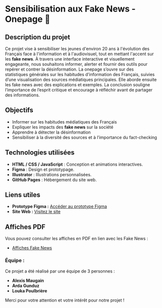 # **Sensibilisation aux Fake News - Onepage** 👋

## **Description du projet**
Ce projet vise à sensibiliser les jeunes d'environ 20 ans  à l'évolution des Français face à l'information et à l'audiovisuel, tout en mettant l'accent sur les **fake news**. À travers une interface interactive et visuellement engageante, nous souhaitons informer, alerter et fournir des outils pour repérer et contrer la désinformation.
La onepage s’ouvre sur des statistiques générales sur les habitudes d’information des Français, suivies d’une visualisation des sources médiatiques principales. Elle aborde ensuite les fake news avec des explications et exemples. La conclusion souligne l’importance de l’esprit critique et encourage à réfléchir avant de partager des informations.

## **Objectifs**
- Informer sur les habitudes médiatiques des Français
- Expliquer les impacts des **fake news** sur la société
- Apprendre à détecter la désinformation
- Sensibiliser à la diversité des sources et à l’importance du fact-checking


## **Technologies utilisées**
- **HTML / CSS / JavaScript** : Conception et animations interactives.
- **Figma** : Design et prototypage.
- **Illustrator** : Illustrations personnalisées.
- **GitHub Pages** : Hébergement du site web.

## **Liens utiles**
- **Prototype Figma :** [Accéder au prototype Figma](https://www.figma.com/design/Th3Cpg5mMj05iTBTMyOAWJ/SAE-303?node-id=0-1&t=iBqSErG8UtxcPK8A-1)  
- **Site Web :** [Visitez le site](https://alexouuuuuuuuuuu.github.io/alexouuuuuuuuuuu/)

## **Affiches PDF**

Vous pouvez consulter les affiches en PDF en lien avec les Fake News :

- [Affiches Fake News](https://github.com/alexouuuuuuuuuuu/alexouuuuuuuuuuu/blob/5b9e712dd871c48e2958358abacfe737cd08011e/affiche/affiche_fake_news.pdf)

### **Équipe :**

Ce projet a été réalisé par une équipe de 3 personnes :

- **Alexis Maugain**  
- **Arda Gunduz**  
- **Louka Poulbrière**

Merci pour votre attention et votre intérêt pour notre projet !

<!--
**alexouuuuuuuuuuu/alexouuuuuuuuuuu** is a ✨ _special_ ✨ repository because its `README.md` (this file) appears on your GitHub profile.

Here are some ideas to get you started:

- 🔭 I’m currently working on ...
- 🌱 I’m currently learning ...
- 👯 I’m looking to collaborate on ...
- 🤔 I’m looking for help with ...
- 💬 Ask me about ...
- 📫 How to reach me: ...
- 😄 Pronouns: ...
- ⚡ Fun fact: ...
-->
